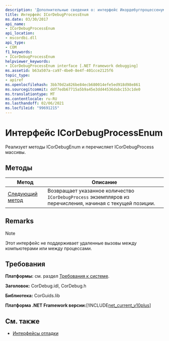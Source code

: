 ```yaml
---
description: 'Дополнительные сведения о: интерфейс Икордебугпроцессенум'
title: Интерфейс ICorDebugProcessEnum
ms.date: 03/30/2017
api_name:
- ICorDebugProcessEnum
api_location:
- mscordbi.dll
api_type:
- COM
f1_keywords:
- ICorDebugProcessEnum
helpviewer_keywords:
- ICorDebugProcessEnum interface [.NET Framework debugging]
ms.assetid: b63a507a-ca97-4be0-8e4f-401cce2125f6
topic_type:
- apiref
ms.openlocfilehash: 3bb70d2a826be84ecb680014efe5ed918d98e861
ms.sourcegitcommit: ddf7edb67715a5b9a45e3dd44536dabc153c1de0
ms.translationtype: MT
ms.contentlocale: ru-RU
ms.lasthandoff: 02/06/2021
ms.locfileid: "99691215"
---
```

# <a name="icordebugprocessenum-interface"></a>Интерфейс ICorDebugProcessEnum

Реализует методы ICorDebugEnum и перечисляет ICorDebugProcess массивы.  
  
## <a name="methods"></a>Методы  
  
|Метод|Описание|  
|------------|-----------------|  
|[Следующий метод](icordebugprocessenum-next-method.md)|Возвращает указанное количество `ICorDebugProcess` экземпляров из перечисления, начиная с текущей позиции.|  
  
## <a name="remarks"></a>Remarks  
  
> [!NOTE]
> Этот интерфейс не поддерживает удаленные вызовы между компьютерами или между процессами.  
  
## <a name="requirements"></a>Требования  

 **Платформы:** см. раздел [Требования к системе](../../get-started/system-requirements.md).  
  
 **Заголовок:** CorDebug.idl, CorDebug.h  
  
 **Библиотека:** CorGuids.lib  
  
 **Платформа .NET Framework версии:**[!INCLUDE[net_current_v10plus](../../../../includes/net-current-v10plus-md.md)]  
  
## <a name="see-also"></a>См. также

- [Интерфейсы отладки](debugging-interfaces.md)
